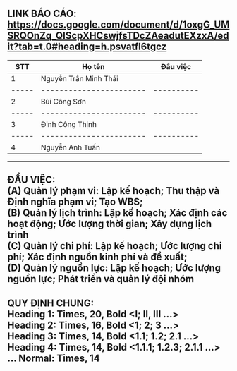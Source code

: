 LINK BÁO CÁO: 
https://docs.google.com/document/d/1oxgG_UMSRQOnZq_QIScpXHCswjfsTDcZAeadutEXzxA/edit?tab=t.0#heading=h.psvatfl6tgcz
------------------------------------------
| STT | Họ tên                | Đầu việc |
|-----|-----------------------|----------|
|  1  | Nguyễn Trần Minh Thái |          |--
|-----|-----------------------|----------|
|  2  | Bùi Công Sơn          |          |--
|-----|-----------------------|----------|
|  3  | Đinh Công Thịnh       |          |--
|-----|-----------------------|----------|
|  4  | Nguyễn Anh Tuấn       |          |--
------------------------------------------
ĐẦU VIỆC: \
(A) Quản lý phạm vi: Lập kế hoạch; Thu thập và Định nghĩa phạm vi; Tạo WBS; \
(B) Quản lý lịch trình: Lập kế hoạch; Xác định các hoạt động; Ước lượng thời gian; Xây dựng lịch trình \
(C) Quản lý chi phí: Lập kế hoạch; Ước lượng chi phí; Xác định nguồn kinh phí và đề xuất; \
(D) Quản lý nguồn lực: Lập kế hoạch; Ước lượng nguồn lực; Phát triển và quản lý đội nhóm 
---
QUY ĐỊNH CHUNG: \
Heading 1: Times, 20, Bold <I; II, III ...> \
Heading 2: Times, 16, Bold <1; 2; 3 ...> \
Heading 3: Times, 14, Bold <1.1; 1.2; 2.1 ...> \
Heading 4: Times, 14, Bold <1.1.1; 1.2.3; 2.1.1 ...> \
...
Normal:    Times, 14
---
